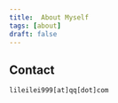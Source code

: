 ```yaml
---
title:  About Myself
tags: [about]
draft: false
---
```


## Contact

```html
lileilei999[at]qq[dot]com
```

